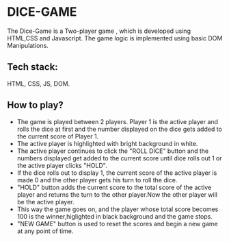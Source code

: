 # DICE-GAME
The Dice-Game is a Two-player game , which is developed using HTML,CSS and Javascript. The game logic is implemented using basic DOM Manipulations.

## Tech stack:
HTML, CSS, JS, DOM.

## How to play?
* The game is played between 2 players. Player 1 is the active player and rolls the dice at first and the number displayed on the dice gets added to the current score of Player 1.
* The active player is highlighted with bright background in white.
* The active player continues to click the "ROLL DICE" button and the numbers displayed get added to the current score until dice rolls out 1 or the active player clicks "HOLD".
* If the dice rolls out to display 1, the current score of the active player is made 0 and the other player gets his turn to roll the dice.
* "HOLD" button adds the current score to the total score of the active player and returns the turn to the other player.Now the other player will be the active player.
* This way the game goes on, and the player whose total score becomes 100 is the winner,higlighted in black background and the game stops.
* "NEW GAME" button is used to reset the scores and begin a new game at any point of time.
